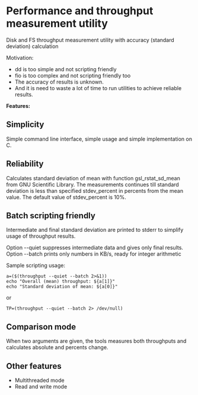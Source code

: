 # Performance and throughput measurement utility

Disk and FS throughput measurement utility with accuracy
(standard deviation) calculation

Motivation:
* dd is too simple and not scripting friendly
* fio is too complex and not scripting friendly too
* The accuracy of results is unknown.
* And it is need to waste a lot of time to run utilities to achieve reliable results.

**Features:**

## Simplicity

Simple command line interface, simple usage and simple implementation on C.

## Reliability

Calculates standard deviation of mean with function gsl_rstat_sd_mean from
GNU Scientific Library. The measurements continues till standard deviation is
less than specified stdev_percent in percents from the mean value.
The default value of stdev_percent is 10%.

## Batch scripting friendly

Intermediate and final standard deviation are printed to stderr to
simplify usage of throughput results.

Option --quiet suppresses intermediate data and gives only final results.
Option --batch prints only numbers in KB/s, ready for integer arithmetic

Sample scripting usage:
```
a=($(throughput --quiet --batch 2>&1))
echo "Overall (mean) throughput: ${a[1]}"
echo "Standard deviation of mean: ${a[0]}"
```
or

```
TP=(throughput --quiet --batch 2> /dev/null)
```

## Comparison mode

When two arguments are given, the tools measures both throughputs and calculates
absolute and percents change.

## Other features
* Multithreaded mode
* Read and write mode
